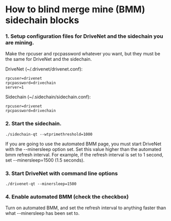 # How to blind merge mine (BMM) sidechain blocks

### 1. Setup configuration files for DriveNet and the sidechain you are mining. 

Make the rpcuser and rpcpassword whatever you want, but they must be the same
for DriveNet and the sidechain.

DriveNet (~/.drivenet/drivenet.conf):

    rpcuser=drivenet
    rpcpassword=drivechain
    server=1

Sidechain (~/.sidechain/sidechain.conf):

    rpcuser=drivenet
    rpcpassword=drivechain

### 2. Start the sidechain.

    ./sidechain-qt --wtprimethreshold=1000

If you are going to use the automated BMM page, you must start DriveNet with the
--minersleep option set. Set this value higher than the automated bmm refresh
interval. For example, if the refresh interval is set to 1 second, set
--minersleep=1500 (1.5 seconds).

### 3. Start DriveNet with command line options

    ./drivenet-qt --minersleep=1500

 ### 4. Enable automated BMM (check the checkbox)

Turn on automated BMM, and set the refresh interval to anything faster than
what --minersleep has been set to.
